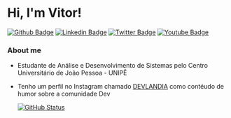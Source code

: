 # Hi, I'm Vitor!

[![Github Badge](https://img.shields.io/badge/-Github-000?style=flat-square&logo=Github&logoColor=white&link=https://github.com/fagnerpsantos)](https://github.com/vitorfigueiredopb)
[![Linkedin Badge](https://img.shields.io/badge/-LinkedIn-blue?style=flat-square&logo=Linkedin&logoColor=white&link=https://www.linkedin.com/in/fagnerpsantos/)](https://www.linkedin.com/in/vitorfigueiredopb/)
[![Twitter Badge](https://img.shields.io/badge/-Twitter-1ca0f1?style=flat-square&labelColor=1ca0f1&logo=twitter&logoColor=white&link=https://twitter.com/fagnerpsantos)](https://twitter.com/vitorfigueiredu)
[![Youtube Badge](https://img.shields.io/badge/-YouTube-ff0000?style=flat-square&labelColor=ff0000&logo=youtube&logoColor=white&link=https://www.youtube.com/user/TreinaWeb)](https://www.youtube.com/channel/UCTxJBqDgTxO35rE-CIk25uw)

### About me

- Estudante de Análise e Desenvolvimento de Sistemas pelo Centro Universitário de João Pessoa - UNIPÊ
- Tenho um perfil no Instagram chamado [DEVLANDIA](https://www.instagram.com/devlandia) como contéudo de humor sobre a comunidade Dev

  
    
    [![GitHub Status](https://github-readme-stats.vercel.app/api?username=vitorfigueiredopb&show_icons=true&theme=onedark)](https://github.com/anuraghazra/github-readme-stats)
